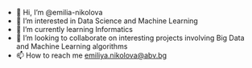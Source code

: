 - 👋 Hi, I’m @emilia-nikolova
- 👀 I’m interested in Data Science and Machine Learning
- 🌱 I’m currently learning Informatics
- 💞️ I’m looking to collaborate on interesting projects involving Big Data and Machine Learning algorithms
- 📫 How to reach me emiliya.nikolova@abv.bg

<!---
emilia-nikolova/emilia-nikolova is a ✨ special ✨ repository because its `README.md` (this file) appears on your GitHub profile.
You can click the Preview link to take a look at your changes.
--->
